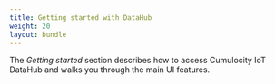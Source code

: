 ```yaml
---
title: Getting started with DataHub
weight: 20
layout: bundle
---
```


The _Getting started_ section describes how to access Cumulocity IoT DataHub and walks you through the main UI features.


